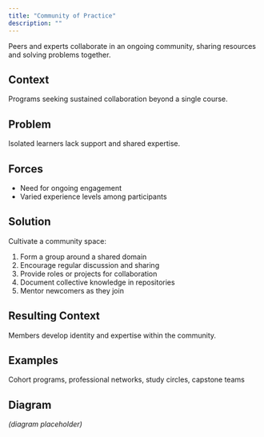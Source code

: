 ```yaml
---
title: "Community of Practice"
description: ""
---
```


Peers and experts collaborate in an ongoing community, sharing resources and solving problems together.

## Context
Programs seeking sustained collaboration beyond a single course.

## Problem
Isolated learners lack support and shared expertise.

## Forces
- Need for ongoing engagement
- Varied experience levels among participants

## Solution
Cultivate a community space:
1. Form a group around a shared domain
2. Encourage regular discussion and sharing
3. Provide roles or projects for collaboration
4. Document collective knowledge in repositories
5. Mentor newcomers as they join

## Resulting Context
Members develop identity and expertise within the community.

## Examples
Cohort programs, professional networks, study circles, capstone teams

## Diagram
*(diagram placeholder)*
